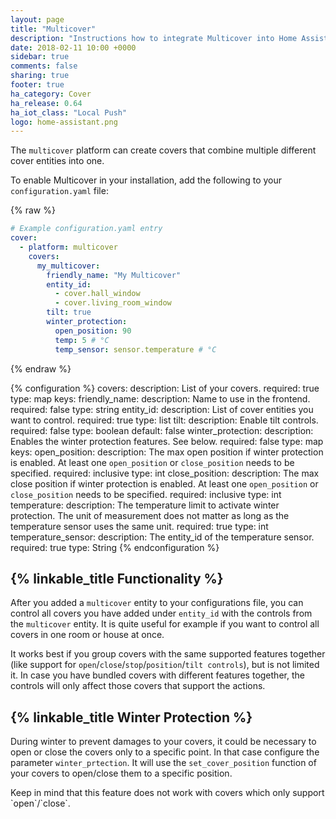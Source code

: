 ```yaml
---
layout: page
title: "Multicover"
description: "Instructions how to integrate Multicover into Home Assistant."
date: 2018-02-11 10:00 +0000
sidebar: true
comments: false
sharing: true
footer: true
ha_category: Cover
ha_release: 0.64
ha_iot_class: "Local Push"
logo: home-assistant.png
---
```


The `multicover` platform can create covers that combine multiple different cover entities into one.

To enable Multicover in your installation, add the following to your `configuration.yaml` file:

{% raw %}
```yaml
# Example configuration.yaml entry
cover:
  - platform: multicover
    covers:
      my_multicover:
        friendly_name: "My Multicover"
        entity_id:
          - cover.hall_window
          - cover.living_room_window
        tilt: true
        winter_protection:
          open_position: 90
          temp: 5 # °C
          temp_sensor: sensor.temperature # °C
```
{% endraw %}

{% configuration %}
  covers:
    description: List of your covers.
    required: true
    type: map
    keys:
      friendly_name:
        description: Name to use in the frontend.
        required: false
        type: string
      entity_id:
        description: List of cover entities you want to control.
        required: true
        type: list
      tilt:
        description: Enable tilt controls.
        required: false
        type: boolean
        default: false
      winter_protection:
        description: Enables the winter protection features. See below.
        required: false
        type: map
        keys:
          open_position:
            description: The max open position if winter protection is enabled. At least one `open_position` or `close_position` needs to be specified.
            required: inclusive
            type: int
          close_position:
            description: The max close position if winter protection is enabled. At least one `open_position` or `close_position` needs to be specified.
            required: inclusive
            type: int
          temperature:
            description: The temperature limit to activate winter protection. The unit of measurement does not matter as long as the temperature sensor uses the same unit.
            required: true
            type: int
          temperature_sensor:
            description: The entity_id of the temperature sensor.
            required: true
            type: String
{% endconfiguration %}

## {% linkable_title Functionality %}

After you added a `multicover` entity to your configurations file, you can control all covers you have added under `entity_id` with the controls from the `multicover` entity. It is quite useful for example if you want to control all covers in one room or house at once.

It works best if you group covers with the same supported features together (like support for `open`/`close`/`stop`/`position`/`tilt controls`), but is not limited it. In case you have bundled covers with different features together, the controls will only affect those covers that support the actions.

## {% linkable_title Winter Protection %}

During winter to prevent damages to your covers, it could be necessary to open or close the covers only to a specific point. In that case configure the parameter `winter_prtection`. It will use the `set_cover_position` function of your covers to open/close them to a specific position.

<p class='note'>
Keep in mind that this feature does not work with covers which only support `open`/`close`.
</p>
